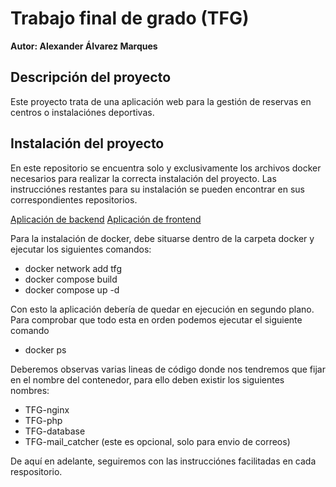 # Trabajo final de grado (TFG)
<b>Autor: Alexander Álvarez Marques</b>

## Descripción del proyecto
Este proyecto trata de una aplicación web para la gestión de reservas en centros o instalaciónes deportivas.

## Instalación del proyecto
En este repositorio se encuentra solo y exclusivamente los archivos docker necesarios para realizar la correcta instalación del proyecto. Las instrucciónes restantes para su instalación se pueden encontrar en sus correspondientes repositorios.

[Aplicación de backend](https://github.com/AlexanderAlvarezMarques/TFG-Backend.git)
[Aplicación de frontend](https://github.com/AlexanderAlvarezMarques/TFG-Frontend.git)

Para la instalación de docker, debe situarse dentro de la carpeta docker y ejecutar los siguientes comandos:

 - docker network add tfg
 - docker compose build
 - docker compose up -d

Con esto la aplicación debería de quedar en ejecución en segundo plano.
Para comprobar que todo esta en orden podemos ejecutar el siguiente comando
 - docker ps

Deberemos observas varias lineas de código donde nos tendremos que fijar en el nombre del contenedor, para ello deben existir los siguientes nombres:
 - TFG-nginx
 - TFG-php
 - TFG-database
 - TFG-mail_catcher (este es opcional, solo para envio de correos)

De aquí en adelante, seguiremos con las instrucciónes facilitadas en cada respositorio.
